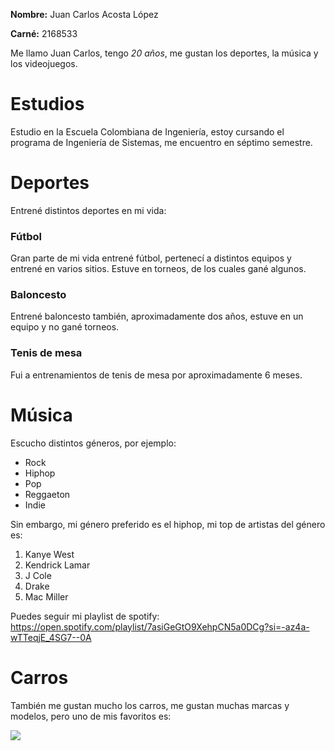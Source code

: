 **Nombre:** Juan Carlos Acosta López

**Carné:** 2168533

Me llamo Juan Carlos, tengo *20 años*, me gustan los deportes, la música y los videojuegos. 

# Estudios

Estudio en la Escuela Colombiana de Ingeniería, estoy cursando el programa de Ingeniería de Sistemas, me encuentro en séptimo semestre.

# Deportes

Entrené distintos deportes en mi vida:

### Fútbol

Gran parte de mi vida entrené fútbol, pertenecí a distintos equipos y entrené en varios sitios. Estuve en torneos, de los cuales gané algunos.

### Baloncesto

Entrené baloncesto también, aproximadamente dos años, estuve en un equipo y no gané torneos.

### Tenis de mesa

Fui a entrenamientos de tenis de mesa por aproximadamente 6 meses. 

# Música

Escucho distintos géneros, por ejemplo: 

* Rock
* Hiphop
* Pop
* Reggaeton
* Indie

Sin embargo, mi género preferido es el hiphop, mi top de artistas del género es:

1. Kanye West
2. Kendrick Lamar
3. J Cole
4. Drake
5. Mac Miller

Puedes seguir mi playlist de spotify: <https://open.spotify.com/playlist/7asiGeGtO9XehpCN5a0DCg?si=-az4a-wTTeqjE_4SG7--0A>

# Carros

También me gustan mucho los carros, me gustan muchas marcas y modelos, pero uno de mis favoritos es: 

![](https://www.motor.com.co/files/article_main/files/crop/uploads/2020/07/16/5f10b965066d0.r_1594932099799.252-250-1729-989.jpeg)

